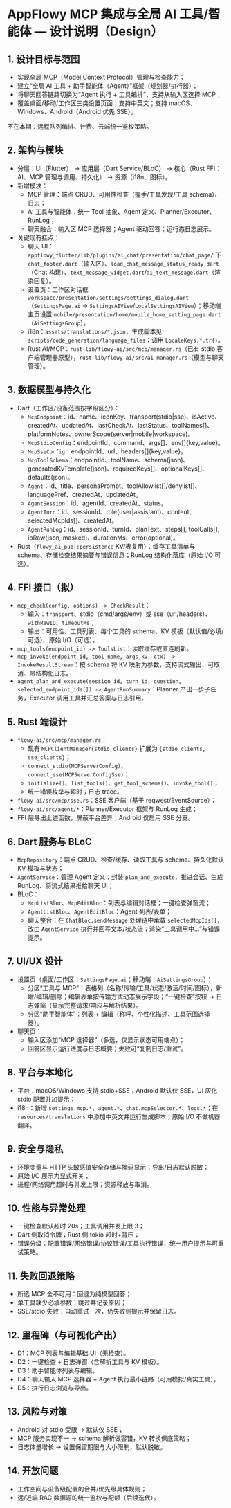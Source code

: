 # AppFlowy MCP 集成与全局 AI 工具/智能体 — 设计说明（Design）

## 1. 设计目标与范围
- 实现全局 MCP（Model Context Protocol）管理与检查能力；
- 建立“全局 AI 工具 + 助手智能体（Agent）”框架（规划器/执行器）；
- 将聊天回答链路切换为“Agent 执行 + 工具编排”，支持从输入区选择 MCP；
- 覆盖桌面/移动/工作区三类设置页面；支持中英文；支持 macOS、Windows、Android（Android 优先 SSE）。

不在本期：远程队列编排、计费、云端统一鉴权策略。

## 2. 架构与模块
- 分层：UI（Flutter） → 应用层（Dart Service/BLoC） → 核心（Rust FFI：AI、MCP 管理与调用、持久化） → 资源（i18n、图标）。
- 新增模块：
  - MCP 管理：端点 CRUD、可用性检查（握手/工具发现/工具 schema）、日志；
  - AI 工具与智能体：统一 Tool 抽象、Agent 定义、Planner/Executor、RunLog；
  - 聊天融合：输入区 MCP 选择器；Agent 驱动回答；运行态日志展示。
- 关键现有挂点：
  - 聊天 UI：`appflowy_flutter/lib/plugins/ai_chat/presentation/chat_page/` 下 `chat_footer.dart`（输入区）、`load_chat_message_status_ready.dart`（Chat 构建）、`text_message_widget.dart`/`ai_text_message.dart`（渲染回复）。
  - 设置页：工作区对话框 `workspace/presentation/settings/settings_dialog.dart`（`SettingsPage.ai` → `SettingsAIView`/`LocalSettingsAIView`）；移动端主页设置 `mobile/presentation/home/mobile_home_setting_page.dart`（`AiSettingsGroup`）。
  - i18n：`assets/translations/*.json`，生成脚本见 `scripts/code_generation/language_files`；调用 `LocaleKeys.*.tr()`。
  - Rust AI/MCP：`rust-lib/flowy-ai/src/mcp/manager.rs`（已有 stdio 客户端管理器原型），`rust-lib/flowy-ai/src/ai_manager.rs`（模型与聊天管理）。

## 3. 数据模型与持久化
- Dart（工作区/设备范围按字段区分）：
  - `McpEndpoint`：id、name、iconKey、transport(stdio|sse)、isActive、createdAt、updatedAt、lastCheckAt、lastStatus、toolNames[]、platformNotes、ownerScope(server|mobile|workspace)。
  - `McpStdioConfig`：endpointId、command、args[]、env[]{key,value}。
  - `McpSseConfig`：endpointId、url、headers[]{key,value}。
  - `McpToolSchema`：endpointId、toolName、schema(json)、generatedKvTemplate(json)、requiredKeys[]、optionalKeys[]、defaults(json)。
  - `Agent`：id、title、personaPrompt、toolAllowlist[]/denylist[]、languagePref、createdAt、updatedAt。
  - `AgentSession`：id、agentId、createdAt、status。
  - `AgentTurn`：id、sessionId、role(user|assistant)、content、selectedMcpIds[]、createdAt。
  - `AgentRunLog`：id、sessionId、turnId、planText、steps[], toolCalls[], ioRaw(json, masked)、durationMs、error(optional)。
- Rust（`flowy_ai_pub::persistence` KV/表复用）：缓存工具清单与 schema、存储检查结果摘要与错误信息；RunLog 结构化落库（原始 I/O 可选）。

## 4. FFI 接口（拟）
- `mcp_check(config, options) -> CheckResult`：
  - 输入：`transport`、stdio（cmd/args/env）或 sse（url/headers）、`withRawIO`、`timeoutMs`；
  - 输出：可用性、工具列表、每个工具的 schema、KV 模板（默认值/必填/可选）、原始 I/O（可选）。
- `mcp_tools(endpoint_id) -> ToolsList`：读取缓存或直连刷新。
- `mcp_invoke(endpoint_id, tool_name, args_kv, ctx) -> InvokeResultStream`：按 schema 将 KV 映射为参数，支持流式输出、可取消、带结构化日志。
- `agent_plan_and_execute(session_id, turn_id, question, selected_endpoint_ids[]) -> AgentRunSummary`：Planner 产出一步子任务，Executor 调用工具并汇总答案与日志引用。

## 5. Rust 端设计
- `flowy-ai/src/mcp/manager.rs`：
  - 现有 `MCPClientManager{stdio_clients}` 扩展为 `{stdio_clients, sse_clients}`；
  - `connect_stdio(MCPServerConfig)`、`connect_sse(MCPServerConfigSse)`；
  - `initialize()`、`list_tools()`、`get_tool_schema()`、`invoke_tool()`；
  - 统一错误枚举与超时；日志 trace。
- `flowy-ai/src/mcp/sse.rs`：SSE 客户端（基于 reqwest/EventSource）；
- `flowy-ai/src/agent/*`：Planner/Executor 框架与 RunLog 生成；
- FFI 层导出上述函数，屏蔽平台差异；Android 仅启用 SSE 分支。

## 6. Dart 服务与 BLoC
- `McpRepository`：端点 CRUD、检查/缓存、读取工具与 schema、持久化默认 KV 模板与状态；
- `AgentService`：管理 Agent 定义；封装 `plan_and_execute`，推进会话、生成 RunLog、将流式结果推给聊天 UI；
- BLoC：
  - `McpListBloc`、`McpEditBloc`：列表与编辑对话框；一键检查弹窗流；
  - `AgentListBloc`、`AgentEditBloc`：Agent 列表/表单；
  - 聊天整合：在 `ChatBloc.sendMessage` 处理链中承载 `selectedMcpIds[]`，改由 `AgentService` 执行并回写文本/状态流；渲染“工具调用中…”与错误提示。

## 7. UI/UX 设计
- 设置页（桌面/工作区：`SettingsPage.ai`；移动端：`AiSettingsGroup`）：
  - 分区“工具与 MCP”：表格列（名称/传输/工具/状态/激活/时间/图标），新增/编辑/删除；编辑表单按传输方式动态展示字段；“一键检查”按钮 → 日志弹窗（显示完整请求/响应与解析结果）。
  - 分区“助手智能体”：列表 + 编辑（称呼、个性化描述、工具范围选择器）。
- 聊天页：
  - 输入区添加“MCP 选择器”（多选，仅显示状态可用端点）；
  - 回答区显示运行进度与日志概要；失败可“复制日志/重试”。

## 8. 平台与本地化
- 平台：macOS/Windows 支持 stdio+SSE；Android 默认仅 SSE，UI 灰化 stdio 配置并加提示；
- i18n：新增 `settings.mcp.*`、`agent.*`、`chat.mcpSelector.*`、`logs.*`；在 `resources/translations` 中添加中英文并运行生成脚本；原始 I/O 不做机器翻译。

## 9. 安全与隐私
- 环境变量与 HTTP 头敏感值安全存储与掩码显示；导出/日志默认脱敏；
- 原始 I/O 展示为显式开关；
- 进程/网络调用超时与并发上限；资源释放与取消。

## 10. 性能与异常处理
- 一键检查默认超时 20s；工具调用并发上限 3；
- Dart 侧取消令牌；Rust 侧 tokio 超时+背压；
- 错误分级：配置错误/网络错误/协议错误/工具执行错误，统一用户提示与可重试策略。

## 11. 失败回退策略
- 所选 MCP 全不可用：回退为纯模型回答；
- 单工具缺少必填参数：跳过并记录原因；
- SSE/stdio 失败：自动重试一次，仍失败则提示并保留日志。

## 12. 里程碑（与可视化产出）
- D1：MCP 列表与编辑基础 UI（无检查）。
- D2：一键检查 + 日志弹窗（含解析工具与 KV 模板）。
- D3：助手智能体列表与编辑。
- D4：聊天输入 MCP 选择器 + Agent 执行最小链路（可用模拟/真实工具）。
- D5：执行日志浏览与导出。

## 13. 风险与对策
- Android 对 stdio 受限 → 默认仅 SSE；
- MCP 服务实现不一 → schema 解析做容错，KV 转换保底策略；
- 日志体量增长 → 设置保留期限与大小限制，默认脱敏。

## 14. 开放问题
- 工作空间与设备级配置的合并/优先级具体规则；
- 远/近端 RAG 数据源的统一鉴权与配额（后续迭代）。

